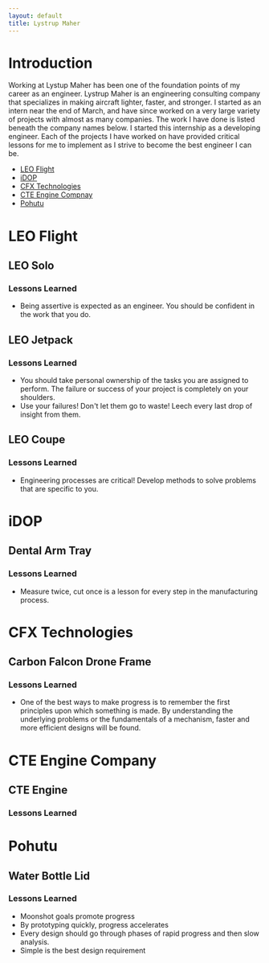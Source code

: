 ```yaml
---
layout: default
title: Lystrup Maher
---
```


# Introduction 

Working at Lystup Maher has been one of the foundation points of my career as an engineer. Lystrup Maher is an engineering consulting company that specializes in making aircraft lighter, faster, and stronger. I started as an intern near the end of March, and have since worked on a very large variety of projects with almost as many companies. The work I have done is listed beneath the company names below. I started this internship as a developing engineer. Each of the projects I have worked on have provided critical lessons for me to implement as I strive to become the best engineer I can be. 

- [LEO Flight](#leo-flight)
- [iDOP](#idop)
- [CFX Technologies](#cfx-technologies)
- [CTE Engine Compnay](#cte-engine-company)
- [Pohutu](#pohutu)


# LEO Flight

## LEO Solo

### Lessons Learned
- Being assertive is expected as an engineer. You should be confident in the work that you do.

## LEO Jetpack

### Lessons Learned
- You should take personal ownership of the tasks you are assigned to perform. The failure or success of your project is completely on your shoulders. 
- Use your failures! Don't let them go to waste! Leech every last drop of insight from them. 

## LEO Coupe

### Lessons Learned
- Engineering processes are critical! Develop methods to solve problems that are specific to you.

# iDOP

## Dental Arm Tray

### Lessons Learned
- Measure twice, cut once is a lesson for every step in the manufacturing process. 

# CFX Technologies

## Carbon Falcon Drone Frame

### Lessons Learned
- One of the best ways to make progress is to remember the first principles upon which something is made. By understanding the underlying problems or the fundamentals of a mechanism, faster and more efficient designs will be found. 

# CTE Engine Company

## CTE Engine

### Lessons Learned

# Pohutu

## Water Bottle Lid

### Lessons Learned
- Moonshot goals promote progress
- By prototyping quickly, progress accelerates
- Every design should go through phases of rapid progress and then slow analysis. 
- Simple is the best design requirement

